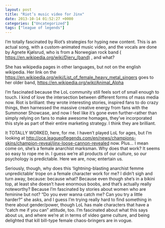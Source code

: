 ```yaml
---
layout: post
title: "Riot’s music video for Jinx"
date: 2013-10-14 01:52:27 +0000
categories: ["Uncategorized"]
tags: ["league of legends"]
---
```


I’m totally fascinated by Riot’s strategies for hyping new content. This is an actual song, with a custom-animated music video, and the vocals are done by Agnete Kjølsrud, who is from a Norwegian rock band ( https://en.wikipedia.org/wiki/Djerv_(band) , and what?

She has wikipedia pages in other languages, but not on the english wikipedia. Her link on the https://en.wikipedia.org/wiki/List_of_female_heavy_metal_singers goes to her older band, https://en.wikipedia.org/wiki/Animal_Alpha

I’m fascinated because the LoL community still feels sort of small enough to touch. I kind of love the intersection between different forms of mass media now. Riot is brilliant: they wrote interesting stories, inspired fans to do crazy things, then harnessed the massive creative energy from fans with the Summoner Showcase, and now I feel like it’s gone even further–rather than simply relying on fans to make awesome homages, they’ve incorporated this style as part of their entire marketing strategy. I think they are brilliant.

It TOTALLY WORKED, here, for me. I haven’t played LoL for ages, but I’m looking at http://oce.leagueoflegends.com/en/news/champions-skins/champion-reveal/jinx-loose-cannon-revealed now. Plus… I mean come on, she’s a female anarchist marksman. Why does that work? It seems so easy to rope me in. I guess we’re all products of our culture, so our psychology is predictable. Here we are, now; entertain us.

Seriously, though, why does this ‘lightning-blasting anarchist femme unpredictable’ trope on a female character work for me? I didn’t sigh and turn away, because: because what? Because even though she’s in a bikini top, at least she doesn’t have enormous boobs, and that’s actually really noteworthy? Because I’m fascinated by stories about women who are feminine but not? “Do you ever wanna catch me? Can you try a little harder?” she asks, and I guess I’m trying really hard to find something in there about gender/power, though LoL has male characters that have a “catch me if you can” attitude, too. I’m fascinated about what this says about us, and where we’re at in terms of video game culture, and being delighted that kill bill-type female chaos-bringers are in vogue.